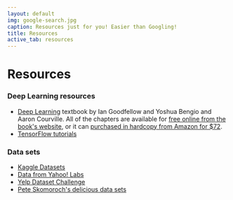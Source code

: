 ```yaml
---
layout: default
img: google-search.jpg
caption: Resources just for you! Easier than Googling!
title: Resources
active_tab: resources
---
```


Resources 
=============================================================

### Deep Learning resources

- [Deep Learning](http://www.deeplearningbook.org) textbook by Ian Goodfellow and Yoshua Bengio and Aaron Courville.  All of the chapters are available for [free online from the book's website](http://www.deeplearningbook.org), or it can [purchased in hardcopy from Amazon for $72](https://www.amazon.com/Deep-Learning-Adaptive-Computation-Machine/dp/0262035618/).
- [TensorFlow tutorials](https://www.tensorflow.org/tutorials/)

### Data sets
- [Kaggle Datasets](https://www.kaggle.com/datasets)
- [Data from Yahoo! Labs](https://webscope.sandbox.yahoo.com/catalog.php?datatype=l)
- [Yelp Dataset Challenge](http://www.yelp.com/dataset_challenge/)
- [Pete Skomoroch's delicious data sets](https://delicious.com/pskomoroch/dataset)

